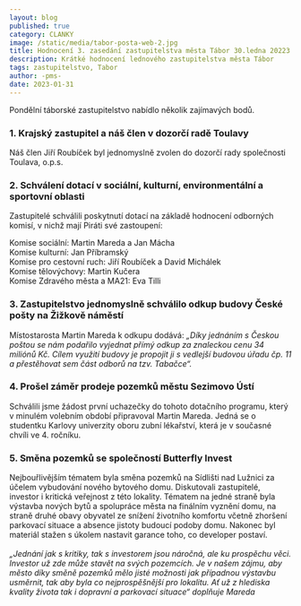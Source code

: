 ```yaml
---
layout: blog
published: true
category: CLANKY
image: /static/media/tabor-posta-web-2.jpg
title: Hodnocení 3. zasedání zastupitelstva města Tábor 30.ledna 20223
description: Krátké hodnocení lednového zastupitelstva města Tábor
tags: zastupitelstvo, Tabor
author: -pms-
date: 2023-01-31
---
```


Pondělní táborské zastupitelstvo nabídlo několik zajímavých bodů.

### 1. Krajský zastupitel a náš člen v dozorčí radě Toulavy
Náš člen Jiří Roubíček byl jednomyslně zvolen do dozorčí rady společnosti Toulava, o.p.s.

### 2. Schválení dotací v sociální, kulturní, environmentální a sportovní oblasti
Zastupitelé schválili poskytnutí dotací na základě hodnocení odborných komisí, v nichž mají Piráti své zastoupení:

Komise sociální: Martin Mareda a Jan Mácha <br />
Komise kulturní: Jan Příbramský <br />
Komise pro cestovní ruch: Jiří Roubíček a David Michálek <br />
Komise tělovýchovy: Martin Kučera <br />
Komise Zdravého města a MA21: Eva Tilli <br />

### 3. Zastupitelstvo jednomyslně schválilo odkup budovy České pošty na Žižkově náměstí
Místostarosta Martin Mareda k odkupu dodává: _„Díky jednáním s Českou poštou se nám podařilo vyjednat přímý odkup za znaleckou cenu  34 miliónů Kč. Cílem využití budovy je propojit ji s vedlejší budovou úřadu čp. 11 a přestěhovat sem část odborů na tzv. Tabačce“._

### 4. Prošel záměr prodeje pozemků městu Sezimovo Ústí
Schválili jsme žádost první uchazečky do tohoto dotačního programu, který v minulém volebním období připravoval Martin Mareda. Jedná se o studentku Karlovy univerzity oboru zubní lékařství, která je v současné chvíli ve 4. ročníku.

### 5. Směna pozemků se společností Butterfly Invest
Nejbouřlivějším tématem byla směna pozemků na Sídlišti nad Lužnici za účelem vybudování nového bytového domu. Diskutovali zastupitelé, investor i kritická veřejnost z této lokality. Tématem na jedné straně byla výstavba nových bytů  a spolupráce města na finálním vyznění  domu, na straně druhé obavy obyvatel ze snížení životního komfortu včetně zhoršení parkovací situace a absence jistoty budoucí podoby domu. Nakonec byl materiál stažen s úkolem nastavit garance toho, co developer postaví.  
 <br />
_„Jednání jak s kritiky, tak s investorem jsou náročná, ale ku prospěchu věci. Investor už zde může stavět na svých pozemcích. Je v našem zájmu, aby město díky směně pozemků mělo jisté možnosti jak případnou výstavbu usměrnit, tak aby byla co nejprospěšnější pro lokalitu. Ať už z hlediska kvality života tak i  dopravní a parkovací  situace“ doplňuje Mareda_

